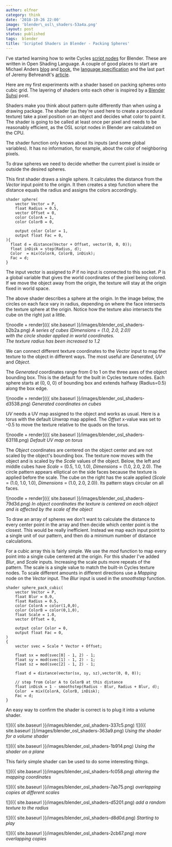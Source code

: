 ```yaml
---
author: elfnor
category: think
date: '2018-10-26 22:00'
image: 'blender\_osl\_shaders-53a4a.png'
layout: post
status: published
tags:  blender
title: 'Scripted Shaders in Blender - Packing Spheres'
---
```


I\'ve started learning how to write Cycles [script nodes]() for Blender. These are written in Open Shading Language. A couple of good places to start are Michael Anders [blog](https://blog.michelanders.nl/search/label/osl) and [book](https://blendermarket.com/products/open-shading-language-for-blender), the [language specification](https://github.com/imageworks/OpenShadingLanguage/blob/master/src/doc/osl-languagespec.pdf) and the last part of Jeremy Behreandt\'s [article](https://medium.com/@behreajj/creative-coding-in-blender-a-primer-53e79ff71e).

Here are my first experiments with a shader based on packing spheres onto cubic grid. The layering of shaders onto each other is inspired by a [Blender Suhsi](https://blendersushi.blogspot.com/2013/08/osl-disk-grid.html) post.

Shaders make you think about pattern quite differently than when using a drawing package. The shader (as they\'re used here to create a procedural texture) take a pixel position on an object and decides what color to paint it. The shader is going to be called at least once per pixel and needs to be reasonably efficient, as the OSL script nodes in Blender are calculated on the CPU.

The shader function only knows about its inputs (and some global variables). It has no information, for example, about the color of neighboring pixels.

To draw spheres we need to decide whether the current pixel is inside or outside the desired spheres.

This first shader draws a single sphere. It calculates the distance from the *Vector* input point to the origin. It then creates a step function where the distance equals the radius and assigns the colors accordingly.

``` {.c}
shader sphere(
    vector Vector = P,    
    float Radius = 0.5,
    vector Offset = 0,
    color ColorA = 1,
    color ColorB = 0,

    output color Color = 1,
    output float Fac = 0,
){
  float d = distance(Vector + Offset, vector(0, 0, 0));
  float inDisk = step(Radius, d);
  Color  = mix(ColorA, ColorB, inDisk);
  Fac = d;
}
```

The input vector is assigned to *P* if no input is connected to this socket. *P* is a global variable that gives the world coordinates of the pixel being colored. If we move the object away from the origin, the texture will stay at the origin fixed in world space.

The above shader describes a sphere at the origin. In the image below, the circles on each face vary in radius, depending on where the face intersects the texture sphere at the origin. Notice how the texture also intersects the cube on the right just a little.

![noodle + render]({{ site.baseurl }}/images/blender_osl_shaders-b2b2a.png)
*A series of cubes (Dimensions = (1.0, 2.0, 2.0))\
with the circle shader applied in world coordinates.\
The texture radius has been increased to 1.2*

We can connect different texture coordinates to the *Vector* input to map the texture to the object in different ways. The most useful are *Generated*, *UV* and *Object*.

The *Generated* coordinates range from 0 to 1 on the three axes of the object bounding box. This is the default for the built in Cycles texture nodes. Each sphere starts at (0, 0, 0) of bounding box and extends halfway (Radius=0.5) along the box edge.

![noodle + render]({{ site.baseurl }}/images/blender_osl_shaders-d3538.png)
*Generated coordinates on cubes*

*UV* needs a UV map assigned to the object and works as usual. Here is a torus with the default *Unwrap* map applied. The *Offset* x-value was set to -0.5 to move the texture relative to the quads on the torus.

![noodle + render]({{ site.baseurl }}/images/blender_osl_shaders-63118.png)
*Default UV map on torus*

The *Object* coordinates are centered on the object center and are not scaled by the object\'s bounding box. The texture now moves with the object and is scaled by the *Scale* values of the object. Below, the left and middle cubes have *Scale* = (0.5, 1.0, 1.0), *Dimensions* = (1.0, 2.0, 2.0). The circle pattern appears elliptical on the side faces because the texture is applied before the scale. The cube on the right has the scale applied (*Scale* = (1.0, 1.0, 1.0), *Dimensions* = (1.0, 2.0, 2.0)). Its pattern stays circular on all faces.

![noodle + render]({{ site.baseurl }}/images/blender_osl_shaders-79d3d.png)
*In object coordinates the texture is centered on each object and is affected by the scale of the object*

To draw an array of spheres we don\'t want to calculate the distance to every center point in the array and then decide which center point is the closest. This would be really inefficient. Instead we map each input point to a single unit of our pattern, and then do a minimum number of distance calculations.

For a cubic array this is fairly simple. We use the *mod* function to map every point into a single cube centered at the origin. For this shader I\'ve added *Blur*, and *Scale* inputs. Increasing the scale puts more repeats of the pattern. The scale is a single value to match the built-in Cycles texture nodes. To scale different amounts in different directions use a *Mapping* node on the *Vector* input. The *Blur* input is used in the *smoothstep* function.

``` {.c}
shader sphere_pack_cubic(  
    vector Vector = P,
    float Blur = 0.0,
    float Radius = 0.5,
    color ColorA = color(1,0,0),
    color ColorB = color(0,1,0),
    float Scale = 1.0,
    vector Offset = 0,

    output color Color = 0,  
    output float Fac = 0,
)  
{  
    vector svec = Scale * Vector + Offset;

    float sx = mod(svec[0] - 1, 2) - 1;  
    float sy = mod(svec[1] - 1, 2) - 1;   
    float sz = mod(svec[2] - 1, 2) - 1;  

    float d = distance(vector(sx, sy, sz),vector(0, 0, 0));  

    // step from Color A to ColorB at this distance
    float inDisk = 1 - smoothstep(Radius - Blur, Radius + Blur, d);
    Color  = mix(ColorA, ColorB, inDisk);
    Fac = d;  
}
```

An easy way to confirm the shader is correct is to plug it into a volume shader.

![]({{ site.baseurl }}/images/blender_osl_shaders-337c5.png)
![]({{ site.baseurl }}/images/blender_osl_shaders-363a9.png)
*Using the shader for a volume shader*

![]({{ site.baseurl }}/images/blender_osl_shaders-1b914.png)
*Using the shader on a plane*

This fairly simple shader can be used to do some interesting things.

![]({{ site.baseurl }}/images/blender_osl_shaders-fc058.png)
*altering the mapping coordinates*

![]({{ site.baseurl }}/images/blender_osl_shaders-7ab75.png)
*overlapping copies at different scales*

![]({{ site.baseurl }}/images/blender_osl_shaders-d5201.png)
*add a random texture to the radius*

![]({{ site.baseurl }}/images/blender_osl_shaders-d8d0d.png)
*Starting to play*

![]({{ site.baseurl }}/images/blender_osl_shaders-2cb67.png)
*more overlapping copies*
